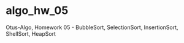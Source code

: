 # algo_hw_05
Otus-Algo, Homework 05 - BubbleSort, SelectionSort, InsertionSort, ShellSort, HeapSort
